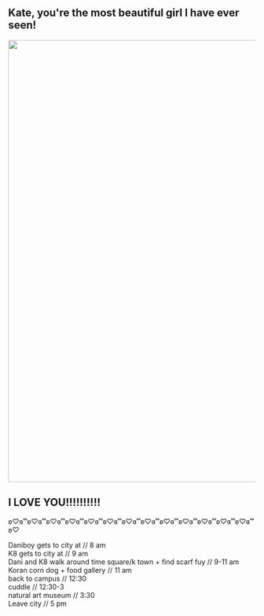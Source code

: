 <h2>Kate, you're the most beautiful girl I have ever seen!</h2> 
<html>
<body>

<img src="IMG_5507.jpg" width="700" height="900">

</body>
</html>
<h2>I LOVE YOU!!!!!!!!!!</h2>
ʚ♡ɞ˚˚ʚ♡ɞ˚˚ʚ♡ɞ˚˚ʚ♡ɞ˚˚ʚ♡ɞ˚˚ʚ♡ɞ˚˚ʚ♡ɞ˚˚ʚ♡ɞ˚˚ʚ♡ɞ˚˚ʚ♡ɞ˚˚ʚ♡ɞ˚˚ʚ♡ɞ˚˚ʚ♡ɞ˚˚ʚ♡


 <dl> 
 
<dt>Daniboy gets to city at // 8 am</dt>
 
<dt>K8 gets to city at // 9 am</dt>

<dt>Dani and K8 walk around time square/k town + find scarf fuy // 9-11 am</dt>
  
<dt>Koran corn dog + food gallery // 11 am</dt>

<dt>back to campus // 12:30</dt>
   
<dt>cuddle // 12:30-3</dt>
  
<dt>natural art museum // 3:30</dt>
  
<dt>Leave city // 5 pm</dt>
  
 </dl>
